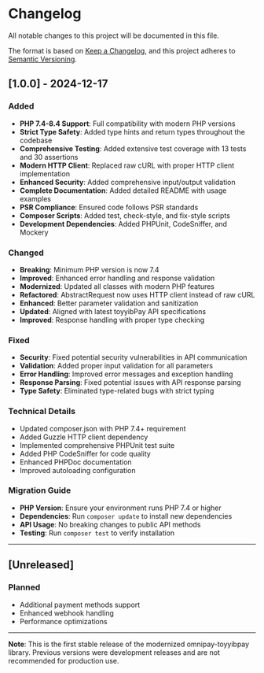 # Changelog

All notable changes to this project will be documented in this file.

The format is based on [Keep a Changelog](https://keepachangelog.com/en/1.0.0/),
and this project adheres to [Semantic Versioning](https://semver.org/spec/v2.0.0.html).

## [1.0.0] - 2024-12-17

### Added
- **PHP 7.4-8.4 Support**: Full compatibility with modern PHP versions
- **Strict Type Safety**: Added type hints and return types throughout the codebase
- **Comprehensive Testing**: Added extensive test coverage with 13 tests and 30 assertions
- **Modern HTTP Client**: Replaced raw cURL with proper HTTP client implementation
- **Enhanced Security**: Added comprehensive input/output validation
- **Complete Documentation**: Added detailed README with usage examples
- **PSR Compliance**: Ensured code follows PSR standards
- **Composer Scripts**: Added test, check-style, and fix-style scripts
- **Development Dependencies**: Added PHPUnit, CodeSniffer, and Mockery

### Changed
- **Breaking**: Minimum PHP version is now 7.4
- **Improved**: Enhanced error handling and response validation
- **Modernized**: Updated all classes with modern PHP features
- **Refactored**: AbstractRequest now uses HTTP client instead of raw cURL
- **Enhanced**: Better parameter validation and sanitization
- **Updated**: Aligned with latest toyyibPay API specifications
- **Improved**: Response handling with proper type checking

### Fixed
- **Security**: Fixed potential security vulnerabilities in API communication
- **Validation**: Added proper input validation for all parameters
- **Error Handling**: Improved error messages and exception handling
- **Response Parsing**: Fixed potential issues with API response parsing
- **Type Safety**: Eliminated type-related bugs with strict typing

### Technical Details
- Updated composer.json with PHP 7.4+ requirement
- Added Guzzle HTTP client dependency
- Implemented comprehensive PHPUnit test suite
- Added PHP CodeSniffer for code quality
- Enhanced PHPDoc documentation
- Improved autoloading configuration

### Migration Guide
- **PHP Version**: Ensure your environment runs PHP 7.4 or higher
- **Dependencies**: Run `composer update` to install new dependencies
- **API Usage**: No breaking changes to public API methods
- **Testing**: Run `composer test` to verify installation

---

## [Unreleased]

### Planned
- Additional payment methods support
- Enhanced webhook handling
- Performance optimizations

---

**Note**: This is the first stable release of the modernized omnipay-toyyibpay library.
Previous versions were development releases and are not recommended for production use.